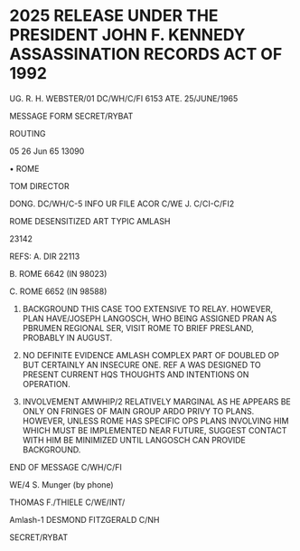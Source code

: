 # 2025 RELEASE UNDER THE PRESIDENT JOHN F. KENNEDY ASSASSINATION RECORDS ACT OF 1992

UG. R. H. WEBSTER/01
DC/WH/C/FI
6153
ATE. 25/JUNE/1965

MESSAGE FORM
SECRET/RYBAT

ROUTING

05 26 Jun 65 13090

• ROME

TOM DIRECTOR

DONG. DC/WH/C-5
INFO UR FILE ACOR C/WE J. C/CI-C/FI2


ROME
DESENSITIZED
ART TYPIC AMLASH

23142

REFS: A. DIR 22113

B. ROME 6642 (IN 98023)

C. ROME 6652 (IN 98588)

1. BACKGROUND THIS CASE TOO EXTENSIVE TO RELAY. HOWEVER, PLAN HAVE/JOSEPH LANGOSCH, WHO BEING ASSIGNED PRAN AS PBRUMEN REGIONAL SER,
   VISIT ROME TO BRIEF PRESLAND, PROBABLY IN AUGUST.

2. NO DEFINITE EVIDENCE AMLASH COMPLEX PART OF DOUBLED OP BUT CERTAINLY AN INSECURE ONE. REF A WAS DESIGNED TO PRESENT CURRENT HQS
   THOUGHTS AND INTENTIONS ON OPERATION.

3. INVOLVEMENT AMWHIP/2 RELATIVELY MARGINAL AS HE APPEARS BE ONLY
   ON FRINGES OF MAIN GROUP ARDO PRIVY TO PLANS. HOWEVER, UNLESS ROME
   HAS SPECIFIC OPS PLANS INVOLVING HIM WHICH MUST BE IMPLEMENTED NEAR FUTURE, SUGGEST CONTACT WITH HIM BE MINIMIZED UNTIL LANGOSCH CAN PROVIDE BACKGROUND.

END OF MESSAGE
C/WH/C/FI

WE/4 S. Munger (by phone)


THOMAS F./THIELE
C/WE/INT/

Amlash-1 DESMOND FITZGERALD
C/NH


SECRET/RYBAT
